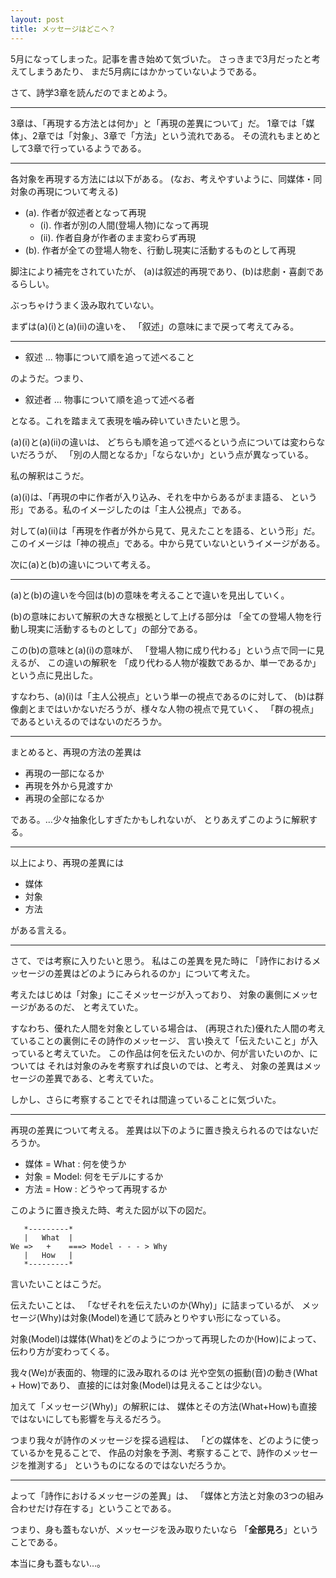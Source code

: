 ```yaml
---
layout: post
title: メッセージはどこへ？
---
```


5月になってしまった。記事を書き始めて気づいた。
さっきまで3月だったと考えてしまうあたり、
まだ5月病にはかかっていないようである。

さて、詩学3章を読んだのでまとめよう。

---

3章は、「再現する方法とは何か」と「再現の差異について」だ。
1章では「媒体」、2章では「対象」、3章で「方法」という流れである。
その流れもまとめとして3章で行っているようである。

---

各対象を再現する方法には以下がある。
(なお、考えやすいように、同媒体・同対象の再現について考える)

- (a). 作者が叙述者となって再現
  - (i). 作者が別の人間(登場人物)になって再現
  - (ii). 作者自身が作者のまま変わらず再現
- (b). 作者が全ての登場人物を、行動し現実に活動するものとして再現

脚注により補完をされていたが、
(a)は叙述的再現であり、(b)は悲劇・喜劇であるらしい。

ぶっちゃけうまく汲み取れていない。

まずは(a)(i)と(a)(ii)の違いを、
「叙述」の意味にまで戻って考えてみる。

---

- 叙述 ... 物事について順を追って述べること

のようだ。つまり、

- 叙述者 ... 物事について順を追って述べる者

となる。これを踏まえて表現を噛み砕いていきたいと思う。

(a)(i)と(a)(ii)の違いは、
どちらも順を追って述べるという点については変わらないだろうが、
「別の人間となるか」「ならないか」という点が異なっている。

私の解釈はこうだ。

(a)(i)は、「再現の中に作者が入り込み、それを中からあるがまま語る、
という形」である。私のイメージしたのは「主人公視点」である。

対して(a)(ii)は「再現を作者が外から見て、見えたことを語る、という形」だ。
このイメージは「神の視点」である。中から見ていないというイメージがある。

次に(a)と(b)の違いについて考える。

--- 

(a)と(b)の違いを今回は(b)の意味を考えることで違いを見出していく。

(b)の意味において解釈の大きな根拠として上げる部分は
「全ての登場人物を行動し現実に活動するものとして」の部分である。

この(b)の意味と(a)(i)の意味が、
「登場人物に成り代わる」という点で同一に見えるが、
この違いの解釈を
「成り代わる人物が複数であるか、単一であるか」という点に見出した。

すなわち、(a)(i)は「主人公視点」という単一の視点であるのに対して、
(b)は群像劇とまではいかないだろうが、様々な人物の視点で見ていく、
「群の視点」であるといえるのではないのだろうか。

---

まとめると、再現の方法の差異は

- 再現の一部になるか
- 再現を外から見渡すか
- 再現の全部になるか

である。…少々抽象化しすぎたかもしれないが、
とりあえずこのように解釈する。

---

以上により、再現の差異には

- 媒体
- 対象
- 方法

がある言える。

---

さて、では考察に入りたいと思う。
私はこの差異を見た時に
「詩作におけるメッセージの差異はどのようにみられるのか」について考えた。

考えたはじめは「対象」にこそメッセージが入っており、
対象の裏側にメッセージがあるのだ、
と考えていた。

すなわち、優れた人間を対象としている場合は、
(再現された)優れた人間の考えていることの裏側にその詩作のメッセージ、
言い換えて「伝えたいこと」が入っていると考えていた。
この作品は何を伝えたいのか、何が言いたいのか、については
それは対象のみを考察すれば良いのでは、と考え、
対象の差異はメッセージの差異である、と考えていた。

しかし、さらに考察することでそれは間違っていることに気づいた。

--- 

再現の差異について考える。
差異は以下のように置き換えられるのではないだろうか。

- 媒体 = What : 何を使うか
- 対象 = Model: 何をモデルにするか
- 方法 = How  : どうやって再現するか

このように置き換えた時、考えた図が以下の図だ。

```
   *---------*
   |   What  | 
We =>   +    ===> Model - - - > Why
   |   How   | 
   *---------* 
```

言いたいことはこうだ。

伝えたいことは、
「なぜそれを伝えたいのか(Why)」に詰まっているが、
メッセージ(Why)は対象(Model)を通じて読みとりやすい形になっている。

対象(Model)は媒体(What)をどのようにつかって再現したのか(How)によって、
伝わり方が変わってくる。

我々(We)が表面的、物理的に汲み取れるのは
光や空気の振動(音)の動き(What + How)であり、
直接的には対象(Model)は見えることは少ない。

加えて「メッセージ(Why)」の解釈には、
媒体とその方法(What+How)も直接ではないにしても影響を与えるだろう。

つまり我々が詩作のメッセージを探る過程は、
「どの媒体を、どのように使っているかを見ることで、
作品の対象を予測、考察することで、詩作のメッセージを推測する」
というものになるのではないだろうか。

---

よって「詩作におけるメッセージの差異」は、
「媒体と方法と対象の3つの組み合わせだけ存在する」ということである。

つまり、身も蓋もないが、メッセージを汲み取りたいなら
「**全部見ろ**」ということである。

本当に身も蓋もない…。

